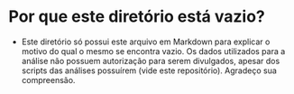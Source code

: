 # Por que este diretório está vazio?

- Este diretório só possui este arquivo em Markdown para explicar o motivo do qual o mesmo
se encontra vazio. Os dados utilizados para a análise não possuem autorização para serem
divulgados, apesar dos scripts das análises possuírem (vide este repositório). Agradeço
sua compreensão.
